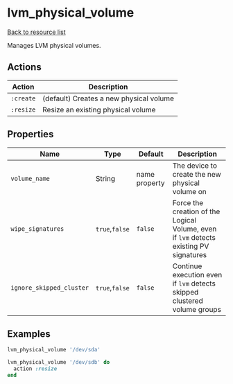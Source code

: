 
# lvm_physical_volume

[Back to resource list](../README.md#resources)

Manages LVM physical volumes.

## Actions

| Action    | Description                             |
| --------- | --------------------------------------- |
| `:create` | (default) Creates a new physical volume |
| `:resize` | Resize an existing physical volume      |

## Properties

| Name                     | Type           | Default       | Description                                                                            |
| ------------------------ | -------------- | ------------- | -------------------------------------------------------------------------------------- |
| `volume_name`            | String         | name property | The device to create the new physical volume on                                        |
| `wipe_signatures`        | `true`,`false` | `false`       | Force the creation of the Logical Volume, even if `lvm` detects existing PV signatures |
| `ignore_skipped_cluster` | `true`,`false` | `false`       | Continue execution even if `lvm` detects skipped clustered volume groups               |

## Examples

```ruby
lvm_physical_volume '/dev/sda'

lvm_physical_volume '/dev/sdb' do
  action :resize
end
```

